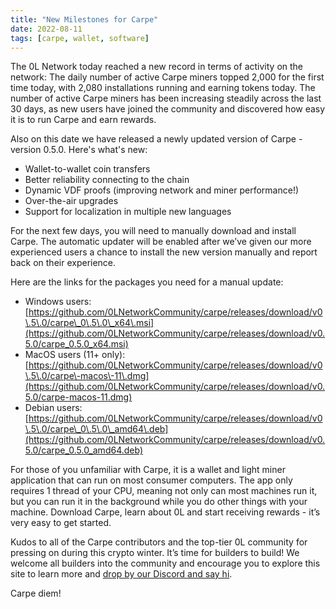 ```yaml
---
title: "New Milestones for Carpe"
date: 2022-08-11
tags: [carpe, wallet, software]
---
```

<!-- truncate -->

The 0L Network today reached a new record in terms of activity on the network: The daily number of active Carpe miners topped 2,000 for the first time today, with 2,080 installations running and earning tokens today. The number of active Carpe miners has been increasing steadily across the last 30 days, as new users have joined the community and discovered how easy it is to run Carpe and earn rewards.

Also on this date we have released a newly updated version of Carpe \- version 0\.5\.0\. Here's what's new:

* Wallet\-to\-wallet coin transfers
* Better reliability connecting to the chain
* Dynamic VDF proofs (improving network and miner performance!)
* Over\-the\-air upgrades
* Support for localization in multiple new languages

For the next few days, you will need to manually download and install Carpe. The automatic updater will be enabled after we’ve given our more experienced users a chance to install the new version manually and report back on their experience.

Here are the links for the packages you need for a manual update:

* Windows users: [https://github.com/0LNetworkCommunity/carpe/releases/download/v0\.5\.0/carpe\_0\.5\.0\_x64\.msi](https://github.com/0LNetworkCommunity/carpe/releases/download/v0.5.0/carpe_0.5.0_x64.msi)
* MacOS users (11\+ only): [https://github.com/0LNetworkCommunity/carpe/releases/download/v0\.5\.0/carpe\-macos\-11\.dmg](https://github.com/0LNetworkCommunity/carpe/releases/download/v0.5.0/carpe-macos-11.dmg)
* Debian users: [https://github.com/0LNetworkCommunity/carpe/releases/download/v0\.5\.0/carpe\_0\.5\.0\_amd64\.deb](https://github.com/0LNetworkCommunity/carpe/releases/download/v0.5.0/carpe_0.5.0_amd64.deb)

For those of you unfamiliar with Carpe, it is a wallet and light miner application that can run on most consumer computers. The app only requires 1 thread of your CPU, meaning not only can most machines run it, but you can run it in the background while you do other things with your machine. Download Carpe, learn about 0L and start receiving rewards \- it’s very easy to get started.

Kudos to all of the Carpe contributors and the top\-tier 0L community for pressing on during this crypto winter. It’s time for builders to build! We welcome all builders into the community and encourage you to explore this site to learn more and [drop by our Discord and say hi](https://discord.gg/Nw7MpczV4X).

Carpe diem!


